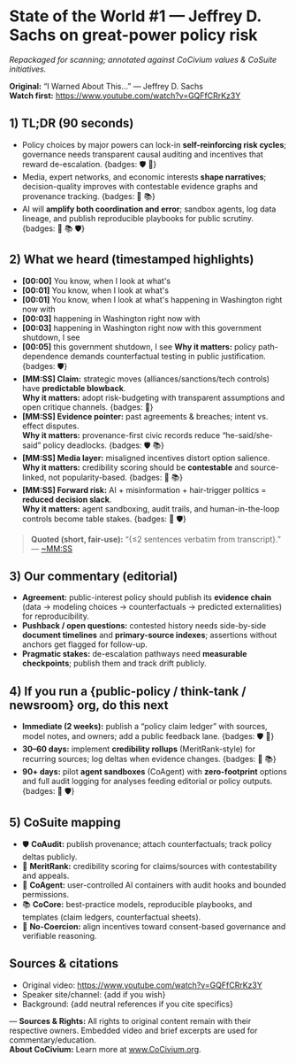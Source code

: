 # State of the World #1 — Jeffrey D. Sachs on great-power policy risk
*Repackaged for scanning; annotated against CoCivium values & CoSuite initiatives.*

**Original:** “I Warned About This…” — Jeffrey D. Sachs  
**Watch first:** https://www.youtube.com/watch?v=GQFfCRrKz3Y

## 1) TL;DR (90 seconds)
- Policy choices by major powers can lock-in **self-reinforcing risk cycles**; governance needs transparent causal auditing and incentives that reward de-escalation. {badges: 🛡️ 🧮}
- Media, expert networks, and economic interests **shape narratives**; decision-quality improves with contestable evidence graphs and provenance tracking. {badges: 🧮 📚}
- AI will **amplify both coordination and error**; sandbox agents, log data lineage, and publish reproducible playbooks for public scrutiny. {badges: 🤝 📚 🛡️}

## 2) What we heard (timestamped highlights)
- **[00:00]** You know, when I look at what's
- **[00:01]** You know, when I look at what's
- **[00:01]** You know, when I look at what's happening in Washington right now with
- **[00:03]** happening in Washington right now with
- **[00:03]** happening in Washington right now with this government shutdown, I see
- **[00:05]** this government shutdown, I see
  **Why it matters:** policy path-dependence demands counterfactual testing in public justification. {badges: 🛡️}
- **[MM:SS] Claim:** strategic moves (alliances/sanctions/tech controls) have **predictable blowback**.  
  **Why it matters:** adopt risk-budgeting with transparent assumptions and open critique channels. {badges: 🧮}
- **[MM:SS] Evidence pointer:** past agreements & breaches; intent vs. effect disputes.  
  **Why it matters:** provenance-first civic records reduce “he-said/she-said” policy deadlocks. {badges: 🛡️ 📚}
- **[MM:SS] Media layer:** misaligned incentives distort option salience.  
  **Why it matters:** credibility scoring should be **contestable** and source-linked, not popularity-based. {badges: 🧮 📚}
- **[MM:SS] Forward risk:** AI + misinformation + hair-trigger politics = **reduced decision slack**.  
  **Why it matters:** agent sandboxing, audit trails, and human-in-the-loop controls become table stakes. {badges: 🤝 🛡️}

> **Quoted (short, fair-use):** “{≤2 sentences verbatim from transcript}.” — [~MM:SS](https://www.youtube.com/watch?v=GQFfCRrKz3Y)

## 3) Our commentary (editorial)
- **Agreement:** public-interest policy should publish its **evidence chain** (data → modeling choices → counterfactuals → predicted externalities) for reproducibility.  
- **Pushback / open questions:** contested history needs side-by-side **document timelines** and **primary-source indexes**; assertions without anchors get flagged for follow-up.  
- **Pragmatic stakes:** de-escalation pathways need **measurable checkpoints**; publish them and track drift publicly.

## 4) If you run a {public-policy / think-tank / newsroom} org, do this next
- **Immediate (2 weeks):** publish a “policy claim ledger” with sources, model notes, and owners; add a public feedback lane. {badges: 🛡️ 🧮}
- **30–60 days:** implement **credibility rollups** (MeritRank-style) for recurring sources; log deltas when evidence changes. {badges: 🧮 📚}
- **90+ days:** pilot **agent sandboxes** (CoAgent) with **zero-footprint** options and full audit logging for analyses feeding editorial or policy outputs. {badges: 🤝 🛡️}

## 5) CoSuite mapping
- 🛡️ **CoAudit:** publish provenance; attach counterfactuals; track policy deltas publicly.  
- 🧮 **MeritRank:** credibility scoring for claims/sources with contestability and appeals.  
- 🤝 **CoAgent:** user-controlled AI containers with audit hooks and bounded permissions.  
- 📚 **CoCore:** best-practice models, reproducible playbooks, and templates (claim ledgers, counterfactual sheets).  
- 🧭 **No-Coercion:** align incentives toward consent-based governance and verifiable reasoning.

## Sources & citations
- Original video: https://www.youtube.com/watch?v=GQFfCRrKz3Y  
- Speaker site/channel: {add if you wish}  
- Background: {add neutral references if you cite specifics}

—
**Sources & Rights:** All rights to original content remain with their respective owners. Embedded video and brief excerpts are used for commentary/education.  
**About CoCivium:** Learn more at www.CoCivium.org.

